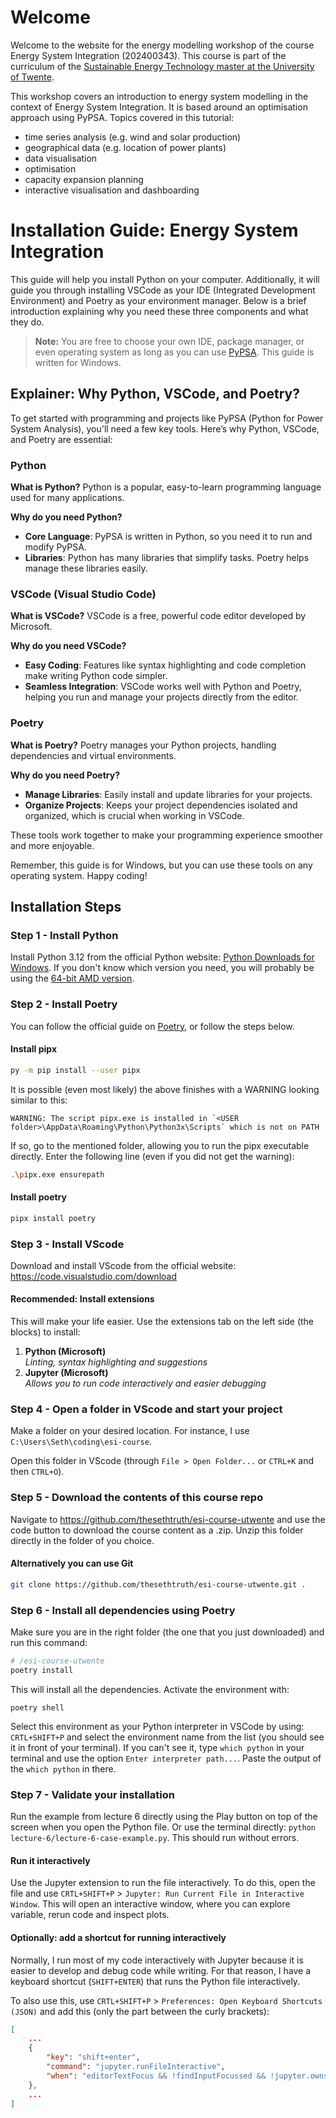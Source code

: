 # Welcome

Welcome to the website for the energy modelling workshop of the course Energy System Integration (202400343). This course is part of the curriculum of the [Sustainable Energy Technology master at the University of Twente](https://www.utwente.nl/en/set/).


This workshop covers an introduction to energy system modelling in the context of Energy System Integration. It is based around an optimisation approach using PyPSA. Topics covered in this tutorial:

- time series analysis (e.g. wind and solar production)
- geographical data (e.g. location of power plants)
- data visualisation
- optimisation
- capacity expansion planning
- interactive visualisation and dashboarding



# Installation Guide: Energy System Integration

This guide will help you install Python on your computer. Additionally, it will guide you through installing VSCode as your IDE (Integrated Development Environment) and Poetry as your environment manager. Below is a brief introduction explaining why you need these three components and what they do.

> **Note:** You are free to choose your own IDE, package manager, or even operating system as long as you can use [PyPSA](https://pypsa.readthedocs.io/en/latest/getting-started/installation.html). This guide is written for Windows.

## Explainer: Why Python, VSCode, and Poetry?

To get started with programming and projects like PyPSA (Python for Power System Analysis), you'll need a few key tools. Here’s why Python, VSCode, and Poetry are essential:

### Python
**What is Python?**
Python is a popular, easy-to-learn programming language used for many applications.

**Why do you need Python?**
- **Core Language**: PyPSA is written in Python, so you need it to run and modify PyPSA.
- **Libraries**: Python has many libraries that simplify tasks. Poetry helps manage these libraries easily.

### VSCode (Visual Studio Code)
**What is VSCode?**
VSCode is a free, powerful code editor developed by Microsoft.

**Why do you need VSCode?**
- **Easy Coding**: Features like syntax highlighting and code completion make writing Python code simpler.
- **Seamless Integration**: VSCode works well with Python and Poetry, helping you run and manage your projects directly from the editor.

### Poetry
**What is Poetry?**
Poetry manages your Python projects, handling dependencies and virtual environments.

**Why do you need Poetry?**
- **Manage Libraries**: Easily install and update libraries for your projects.
- **Organize Projects**: Keeps your project dependencies isolated and organized, which is crucial when working in VSCode.

These tools work together to make your programming experience smoother and more enjoyable.

Remember, this guide is for Windows, but you can use these tools on any operating system. Happy coding!

## Installation Steps

### Step 1 - Install Python 

Install Python 3.12 from the official Python website: [Python Downloads for Windows](https://www.python.org/downloads/windows/). If you don't know which version you need, you will probably be using the [64-bit AMD version](https://www.python.org/ftp/python/3.12.7/python-3.12.7-amd64.exe).

### Step 2 - Install Poetry 

You can follow the official guide on [Poetry](https://python-poetry.org/docs/#installing-with-pipx), or follow the steps below.

#### Install pipx
```bash
py -m pip install --user pipx
```

It is possible (even most likely) the above finishes with a WARNING looking similar to this:
```
WARNING: The script pipx.exe is installed in `<USER folder>\AppData\Roaming\Python\Python3x\Scripts` which is not on PATH
``` 
If so, go to the mentioned folder, allowing you to run the pipx executable directly. Enter the following line (even if you did not get the warning):
```bash
.\pipx.exe ensurepath
```
#### Install poetry
```bash
pipx install poetry
```

### Step 3 - Install VScode

Download and install VScode from the official website: https://code.visualstudio.com/download

#### Recommended: Install extensions
This will make your life easier. Use the extensions tab on the left side (the blocks) to install:
1. **Python (Microsoft)**  
   *Linting, syntax highlighting and suggestions*
2. **Jupyter (Microsoft)**  
   *Allows you to run code interactively and easier debugging*

### Step 4 - Open a folder in VScode and start your project

Make a folder on your desired location. For instance, I use `C:\Users\Seth\coding\esi-course`.

Open this folder in VScode (through `File > Open Folder...` or `CTRL+K` and then `CTRL+O`).

### Step 5 - Download the contents of this course repo

Navigate to https://github.com/thesethtruth/esi-course-utwente and use the code button to download the course content as a .zip. Unzip this folder directly in the folder of you choice. 

#### Alternatively you can use Git

```bash
git clone https://github.com/thesethtruth/esi-course-utwente.git .
```

### Step 6 - Install all dependencies using Poetry 
Make sure you are in the right folder (the one that you just downloaded) and run this command:

```bash
# /esi-course-utwente
poetry install
```

This will install all the dependencies. Activate the environment with:

```
poetry shell
```
Select this environment as your Python interpreter in VSCode by using: `CRTL+SHIFT+P` and select the environment name from the list (you should see it in front of your terminal). If you can't see it, type `which python` in your terminal and use the option `Enter interpreter path...`. Paste the output of the `which python` in there. 

### Step 7 - Validate your installation

Run the example from lecture 6 directly using the Play button on top of the screen when you open the Python file. Or use the terminal directly: `python lecture-6/lecture-6-case-example.py`. This should run without errors.

#### Run it interactively
Use the Jupyter extension to run the file interactively. To do this, open the file and use `CRTL+SHIFT+P` > `Jupyter: Run Current File in Interactive Window`. This will open an interactive window, where you can explore variable, rerun code and inspect plots. 

#### Optionally: add a shortcut for running interactively

Normally, I run most of my code interactively with Jupyter because it is easier to develop and debug code while writing. For that reason, I have a keyboard shortcut (`SHIFT+ENTER`) that runs the Python file interactively.

To also use this, use `CRTL+SHIFT+P` > `Preferences: Open Keyboard Shortcuts (JSON)` and add this (only the part between the curly brackets):

```json
[
    ...
    {
        "key": "shift+enter",
        "command": "jupyter.runFileInteractive",
        "when": "editorTextFocus && !findInputFocussed && !jupyter.ownsSelection && !notebookEditorFocused && !replaceInputFocussed && editorLangId == 'python'"
    },
    ...
]
```